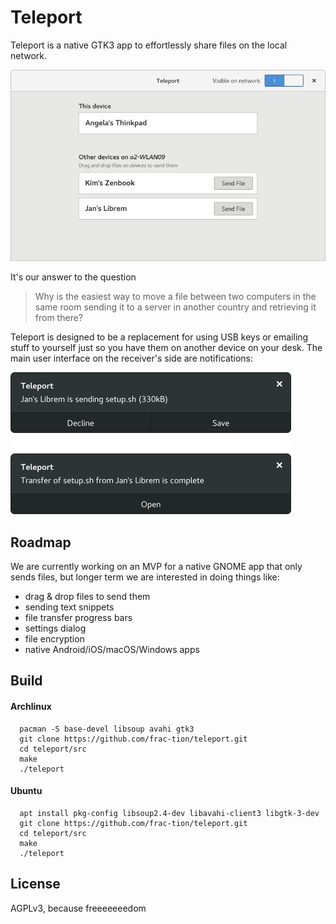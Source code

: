 # Teleport
Teleport is a native GTK3 app to effortlessly share files on the local network.

![Teleport Mockup](docs/mvp-mockup.png)

It's our answer to the question

> Why is the easiest way to move a file between two computers in the same room sending it to a server in another country and retrieving it from there?

Teleport is designed to be a replacement for using USB keys or emailing stuff to yourself just so you have them on another device on your desk. The main user interface on the receiver's side are notifications:

![Teleport Notifications Mockup](docs/notifications.png)

## Roadmap
We are currently working on an MVP for a native GNOME app that only sends files, but longer term we are interested in doing things like:
* drag & drop files to send them
* sending text snippets
* file transfer progress bars
* settings dialog
* file encryption
* native Android/iOS/macOS/Windows apps

## Build
#### Archlinux
```
  pacman -S base-devel libsoup avahi gtk3
  git clone https://github.com/frac-tion/teleport.git
  cd teleport/src
  make
  ./teleport
```
#### Ubuntu
```
  apt install pkg-config libsoup2.4-dev libavahi-client3 libgtk-3-dev
  git clone https://github.com/frac-tion/teleport.git
  cd teleport/src
  make
  ./teleport
```


## License
AGPLv3, because freeeeeeedom
